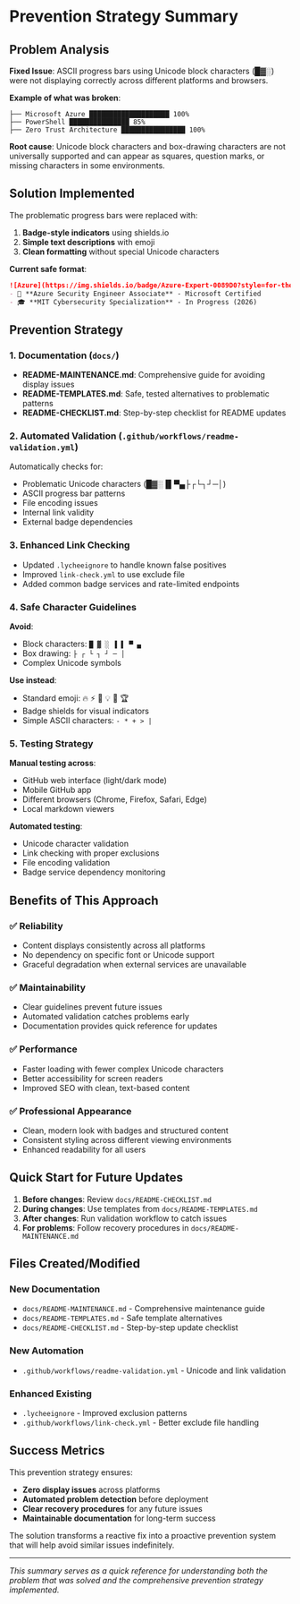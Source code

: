 # Prevention Strategy Summary

## Problem Analysis

**Fixed Issue**: ASCII progress bars using Unicode block characters (█▓░) were not displaying correctly across different platforms and browsers.

**Example of what was broken**:
```
├── Microsoft Azure ████████████████████ 100%
├── PowerShell ███████████████ 85%
├── Zero Trust Architecture ████████████████ 100%
```

**Root cause**: Unicode block characters and box-drawing characters are not universally supported and can appear as squares, question marks, or missing characters in some environments.

## Solution Implemented

The problematic progress bars were replaced with:
1. **Badge-style indicators** using shields.io
2. **Simple text descriptions** with emoji
3. **Clean formatting** without special Unicode characters

**Current safe format**:
```markdown
![Azure](https://img.shields.io/badge/Azure-Expert-0089D0?style=for-the-badge&logo=microsoft-azure&logoColor=white)
- 🥇 **Azure Security Engineer Associate** - Microsoft Certified
- 🎓 **MIT Cybersecurity Specialization** - In Progress (2026)
```

## Prevention Strategy

### 1. Documentation (`docs/`)
- **README-MAINTENANCE.md**: Comprehensive guide for avoiding display issues
- **README-TEMPLATES.md**: Safe, tested alternatives to problematic patterns
- **README-CHECKLIST.md**: Step-by-step checklist for README updates

### 2. Automated Validation (`.github/workflows/readme-validation.yml`)
Automatically checks for:
- Problematic Unicode characters (█▓░▐▌▀▄├┌└┐┘─│)
- ASCII progress bar patterns
- File encoding issues
- Internal link validity
- External badge dependencies

### 3. Enhanced Link Checking
- Updated `.lycheeignore` to handle known false positives
- Improved `link-check.yml` to use exclude file
- Added common badge services and rate-limited endpoints

### 4. Safe Character Guidelines
**Avoid**:
- Block characters: `█ ▓ ░ ▐ ▌ ▀ ▄`
- Box drawing: `├ ┌ └ ┐ ┘ ─ │`
- Complex Unicode symbols

**Use instead**:
- Standard emoji: 🔥 ⚡ 🚀 💡 🎯 🏆
- Badge shields for visual indicators
- Simple ASCII characters: `- * + > |`

### 5. Testing Strategy
**Manual testing across**:
- GitHub web interface (light/dark mode)
- Mobile GitHub app
- Different browsers (Chrome, Firefox, Safari, Edge)
- Local markdown viewers

**Automated testing**:
- Unicode character validation
- Link checking with proper exclusions
- File encoding validation
- Badge service dependency monitoring

## Benefits of This Approach

### ✅ **Reliability**
- Content displays consistently across all platforms
- No dependency on specific font or Unicode support
- Graceful degradation when external services are unavailable

### ✅ **Maintainability**
- Clear guidelines prevent future issues
- Automated validation catches problems early
- Documentation provides quick reference for updates

### ✅ **Performance**
- Faster loading with fewer complex Unicode characters
- Better accessibility for screen readers
- Improved SEO with clean, text-based content

### ✅ **Professional Appearance**
- Clean, modern look with badges and structured content
- Consistent styling across different viewing environments
- Enhanced readability for all users

## Quick Start for Future Updates

1. **Before changes**: Review `docs/README-CHECKLIST.md`
2. **During changes**: Use templates from `docs/README-TEMPLATES.md`
3. **After changes**: Run validation workflow to catch issues
4. **For problems**: Follow recovery procedures in `docs/README-MAINTENANCE.md`

## Files Created/Modified

### New Documentation
- `docs/README-MAINTENANCE.md` - Comprehensive maintenance guide
- `docs/README-TEMPLATES.md` - Safe template alternatives
- `docs/README-CHECKLIST.md` - Step-by-step update checklist

### New Automation
- `.github/workflows/readme-validation.yml` - Unicode and link validation

### Enhanced Existing
- `.lycheeignore` - Improved exclusion patterns
- `.github/workflows/link-check.yml` - Better exclude file handling

## Success Metrics

This prevention strategy ensures:
- **Zero display issues** across platforms
- **Automated problem detection** before deployment
- **Clear recovery procedures** for any future issues
- **Maintainable documentation** for long-term success

The solution transforms a reactive fix into a proactive prevention system that will help avoid similar issues indefinitely.

---

*This summary serves as a quick reference for understanding both the problem that was solved and the comprehensive prevention strategy implemented.*